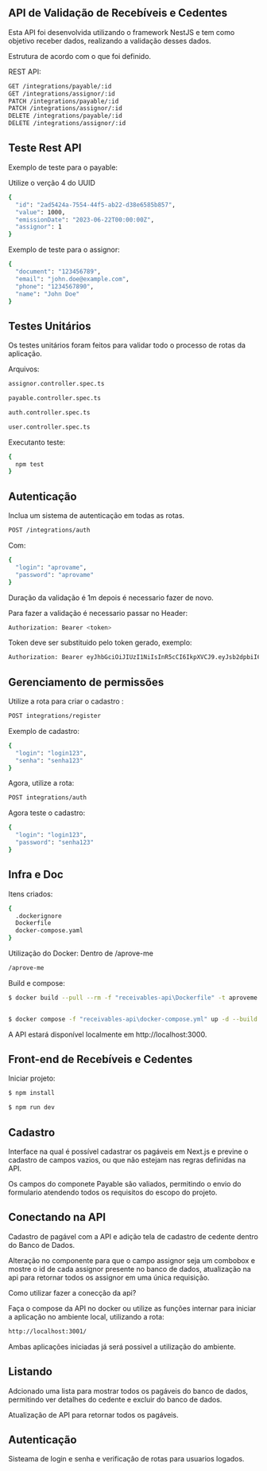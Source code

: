 ## API de Validação de Recebíveis e Cedentes

Esta API foi desenvolvida utilizando o framework NestJS e tem como objetivo receber dados, realizando a validação desses dados.

Estrutura de acordo com o que foi definido.

REST API:

```bash
GET /integrations/payable/:id
GET /integrations/assignor/:id
PATCH /integrations/payable/:id
PATCH /integrations/assignor/:id
DELETE /integrations/payable/:id
DELETE /integrations/assignor/:id
```

## Teste Rest API

Exemplo de teste para o payable:

Utilize o verção 4 do UUID

```bash
{
  "id": "2ad5424a-7554-44f5-ab22-d38e6585b857",
  "value": 1000,
  "emissionDate": "2023-06-22T00:00:00Z",
  "assignor": 1
}
```

Exemplo de teste para o assignor:

```bash
{
  "document": "123456789",
  "email": "john.doe@example.com",
  "phone": "1234567890",
  "name": "John Doe"
}
```

## Testes Unitários

Os testes unitários foram feitos para validar todo o processo de rotas da aplicação.

Arquivos:

```bash
assignor.controller.spec.ts

payable.controller.spec.ts

auth.controller.spec.ts

user.controller.spec.ts
```

Executanto teste:

```bash
{
  npm test
}
```

## Autenticação

Inclua um sistema de autenticação em todas as rotas.

```bash
POST /integrations/auth
```

Com:

```bash
{
  "login": "aprovame",
  "password": "aprovame"
}

```

Duração da validação é 1m depois é necessario fazer de novo.

Para fazer a validação é necessario passar no Header:

```bash
Authorization: Bearer <token>
```

Token deve ser substituido pelo token gerado, exemplo:

```bash
Authorization: Bearer eyJhbGciOiJIUzI1NiIsInR5cCI6IkpXVCJ9.eyJsb2dpbiI6ImFwcm92YW1lIiwiaWF0IjoxNjg3NTMyMDQ2LCJleHAiOjE2ODc1MzIxMDZ9.MjTn-kmiOygd7HkfKPnZnylh_swuImeoDCUoIvpK7lo
```

## Gerenciamento de permissões

Utilize a rota para criar o cadastro :

```bash
POST integrations/register
```

Exemplo de cadastro:

```bash
{
  "login": "login123",
  "senha": "senha123"
}
```

Agora, utilize a rota:

```bash
POST integrations/auth
```

Agora teste o cadastro:

```bash
{
  "login": "login123",
  "password": "senha123"
}
```

## Infra e Doc

Itens criados:

```bash
{
  .dockerignore
  Dockerfile
  docker-compose.yaml
}
```

Utilização do Docker:
Dentro de /aprove-me

```bash
/aprove-me
```

Build e compose:

```bash
$ docker build --pull --rm -f "receivables-api\Dockerfile" -t aproveme:latest "receivables-api"


$ docker compose -f "receivables-api\docker-compose.yml" up -d --build
```

A API estará disponível localmente em http://localhost:3000.

## Front-end de Recebíveis e Cedentes

Iniciar projeto:

```bash
$ npm install

$ npm run dev

```

## Cadastro

Interface na qual é possível cadastrar os pagáveis em Next.js e previne o cadastro de campos vazios, ou que não estejam nas regras definidas na API.

Os campos do componete Payable são valiados, permitindo o envio do formulario atendendo todos os requisitos do escopo do projeto.

## Conectando na API

Cadastro de pagável com a API e adição tela de cadastro de cedente dentro do Banco de Dados.

Alteração no componente para que o campo assignor seja um combobox e mostre o id de cada assignor presente no banco de dados, atualização na api para retornar todos os assignor em uma única requisição.

Como utilizar fazer a conecção da api?

Faça o compose da API no docker ou utilize as funções internar para iniciar a aplicação no ambiente local, utilizando a rota:

```bash
http://localhost:3001/
```

Ambas aplicações iniciadas já será possivel a utilização do ambiente.

## Listando

Adcionado uma lista para mostrar todos os pagáveis do banco de dados, permitindo ver detalhes do cedente e excluir do banco de dados.

Atualização de API para retornar todos os pagáveis.

## Autenticação

Sisteama de login e senha e verificação de rotas para usuarios logados.
